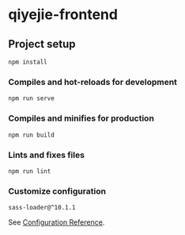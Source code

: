 # qiyejie-frontend

## Project setup
```
npm install
```

### Compiles and hot-reloads for development
```
npm run serve
```

### Compiles and minifies for production
```
npm run build
```

### Lints and fixes files
```
npm run lint
```

### Customize configuration
```
sass-loader@^10.1.1
```
See [Configuration Reference](https://cli.vuejs.org/config/).
